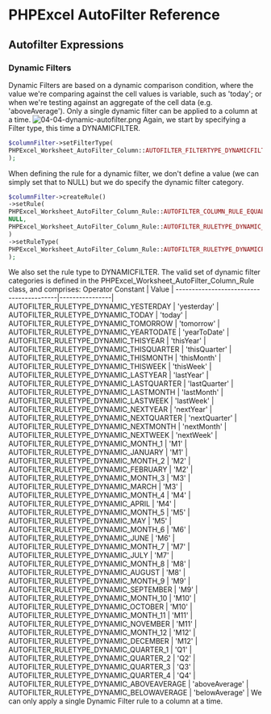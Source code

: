 # PHPExcel AutoFilter Reference 
## Autofilter Expressions
### Dynamic Filters
Dynamic Filters are based on a dynamic comparison condition, where the value we're comparing against the cell values is variable, such as 'today'; or when we're testing against an aggregate of the cell data (e.g. 'aboveAverage'). Only a single dynamic filter can be applied to a column at a time.
![04-04-dynamic-autofilter.png](./images/04-04-dynamic-autofilter.png "")
Again, we start by specifying a Filter type, this time a DYNAMICFILTER.
```php
$columnFilter->setFilterType(
PHPExcel_Worksheet_AutoFilter_Column::AUTOFILTER_FILTERTYPE_DYNAMICFILTER
);
```
When defining the rule for a dynamic filter, we don't define a value (we can simply set that to NULL) but we do specify the dynamic filter category.
```php
$columnFilter->createRule()
->setRule(
PHPExcel_Worksheet_AutoFilter_Column_Rule::AUTOFILTER_COLUMN_RULE_EQUAL,
NULL,
PHPExcel_Worksheet_AutoFilter_Column_Rule::AUTOFILTER_RULETYPE_DYNAMIC_YEARTODATE
)
->setRuleType(
PHPExcel_Worksheet_AutoFilter_Column_Rule::AUTOFILTER_RULETYPE_DYNAMICFILTER
);
```
We also set the rule type to DYNAMICFILTER.
The valid set of dynamic filter categories is defined in the PHPExcel_Worksheet_AutoFilter_Column_Rule class, and comprises:
Operator Constant                        | Value          |
-----------------------------------------|----------------|
AUTOFILTER_RULETYPE_DYNAMIC_YESTERDAY    | 'yesterday'    |
AUTOFILTER_RULETYPE_DYNAMIC_TODAY        | 'today'        |
AUTOFILTER_RULETYPE_DYNAMIC_TOMORROW     | 'tomorrow'     |
AUTOFILTER_RULETYPE_DYNAMIC_YEARTODATE   | 'yearToDate'   |
AUTOFILTER_RULETYPE_DYNAMIC_THISYEAR     | 'thisYear'     |
AUTOFILTER_RULETYPE_DYNAMIC_THISQUARTER  | 'thisQuarter'  |
AUTOFILTER_RULETYPE_DYNAMIC_THISMONTH    | 'thisMonth'    |
AUTOFILTER_RULETYPE_DYNAMIC_THISWEEK     | 'thisWeek'     |
AUTOFILTER_RULETYPE_DYNAMIC_LASTYEAR     | 'lastYear'     |
AUTOFILTER_RULETYPE_DYNAMIC_LASTQUARTER  | 'lastQuarter'  |
AUTOFILTER_RULETYPE_DYNAMIC_LASTMONTH    | 'lastMonth'    |
AUTOFILTER_RULETYPE_DYNAMIC_LASTWEEK     | 'lastWeek'     |
AUTOFILTER_RULETYPE_DYNAMIC_NEXTYEAR     | 'nextYear'     |
AUTOFILTER_RULETYPE_DYNAMIC_NEXTQUARTER  | 'nextQuarter'  |
AUTOFILTER_RULETYPE_DYNAMIC_NEXTMONTH    | 'nextMonth'    |
AUTOFILTER_RULETYPE_DYNAMIC_NEXTWEEK     | 'nextWeek'     |
AUTOFILTER_RULETYPE_DYNAMIC_MONTH_1      | 'M1'           |
AUTOFILTER_RULETYPE_DYNAMIC_JANUARY      | 'M1'           |
AUTOFILTER_RULETYPE_DYNAMIC_MONTH_2      | 'M2'           |
AUTOFILTER_RULETYPE_DYNAMIC_FEBRUARY     | 'M2'           |
AUTOFILTER_RULETYPE_DYNAMIC_MONTH_3      | 'M3'           |
AUTOFILTER_RULETYPE_DYNAMIC_MARCH        | 'M3'           |
AUTOFILTER_RULETYPE_DYNAMIC_MONTH_4      | 'M4'           |
AUTOFILTER_RULETYPE_DYNAMIC_APRIL        | 'M4'           |
AUTOFILTER_RULETYPE_DYNAMIC_MONTH_5      | 'M5'           |
AUTOFILTER_RULETYPE_DYNAMIC_MAY          | 'M5'           |
AUTOFILTER_RULETYPE_DYNAMIC_MONTH_6      | 'M6'           |
AUTOFILTER_RULETYPE_DYNAMIC_JUNE         | 'M6'           |
AUTOFILTER_RULETYPE_DYNAMIC_MONTH_7      | 'M7'           |
AUTOFILTER_RULETYPE_DYNAMIC_JULY         | 'M7'           |
AUTOFILTER_RULETYPE_DYNAMIC_MONTH_8      | 'M8'           |
AUTOFILTER_RULETYPE_DYNAMIC_AUGUST       | 'M8'           |
AUTOFILTER_RULETYPE_DYNAMIC_MONTH_9      | 'M9'           |
AUTOFILTER_RULETYPE_DYNAMIC_SEPTEMBER    | 'M9'           |
AUTOFILTER_RULETYPE_DYNAMIC_MONTH_10     | 'M10'          |
AUTOFILTER_RULETYPE_DYNAMIC_OCTOBER      | 'M10'          |
AUTOFILTER_RULETYPE_DYNAMIC_MONTH_11     | 'M11'          |
AUTOFILTER_RULETYPE_DYNAMIC_NOVEMBER     | 'M11'          |
AUTOFILTER_RULETYPE_DYNAMIC_MONTH_12     | 'M12'          |
AUTOFILTER_RULETYPE_DYNAMIC_DECEMBER     | 'M12'          |
AUTOFILTER_RULETYPE_DYNAMIC_QUARTER_1    | 'Q1'           |
AUTOFILTER_RULETYPE_DYNAMIC_QUARTER_2    | 'Q2'           |
AUTOFILTER_RULETYPE_DYNAMIC_QUARTER_3    | 'Q3'           |
AUTOFILTER_RULETYPE_DYNAMIC_QUARTER_4    | 'Q4'           |
AUTOFILTER_RULETYPE_DYNAMIC_ABOVEAVERAGE | 'aboveAverage' |
AUTOFILTER_RULETYPE_DYNAMIC_BELOWAVERAGE | 'belowAverage' |
We can only apply a single Dynamic Filter rule to a column at a time.
